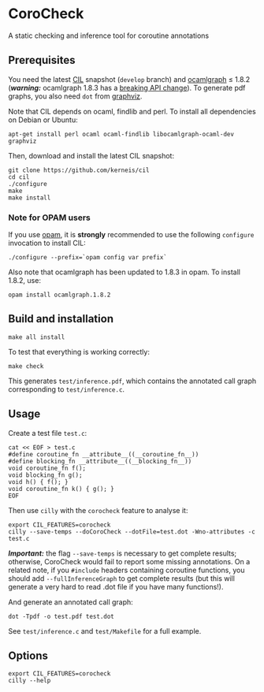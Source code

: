 # CoroCheck

A static checking and inference tool for coroutine annotations

## Prerequisites

You need the latest [CIL](http://ocaml.org/) snapshot (`develop` branch) and
[ocamlgraph](http://ocamlgraph.lri.fr/) ≤ 1.8.2 (***warning:*** ocamlgraph 1.8.3 has a
[breaking API change](https://github.com/backtracking/ocamlgraph/issues/3)).
To generate pdf graphs, you also need `dot` from
[graphviz](http://www.graphviz.org/).

Note that CIL depends on ocaml, findlib and perl.
To install all dependencies on Debian or Ubuntu:
```
apt-get install perl ocaml ocaml-findlib libocamlgraph-ocaml-dev graphviz
```

Then, download and install the latest CIL snapshot:
```
git clone https://github.com/kerneis/cil
cd cil
./configure
make
make install
```

### Note for OPAM users

If you use [opam](http://opam.ocamlpro.com/), it is **strongly**
recommended to use the following `configure` invocation to install CIL:

```
./configure --prefix=`opam config var prefix`
```

Also note that ocamlgraph has been updated to 1.8.3 in opam. To install 1.8.2,
use:

```
opam install ocamlgraph.1.8.2
```

## Build and installation

```
make all install
```

To test that everything is working correctly:
```
make check
```
This generates `test/inference.pdf`, which contains the annotated call graph
corresponding to `test/inference.c`.

## Usage

Create a test file `test.c`:
```
cat << EOF > test.c
#define coroutine_fn __attribute__((__coroutine_fn__))
#define blocking_fn __attribute__((__blocking_fn__))
void coroutine_fn f();
void blocking_fn g();
void h() { f(); }
void coroutine_fn k() { g(); }
EOF
```

Then use `cilly` with the `corocheck` feature to analyse it:
```
export CIL_FEATURES=corocheck
cilly --save-temps --doCoroCheck --dotFile=test.dot -Wno-attributes -c test.c
```

***Important:*** the flag `--save-temps` is necessary to get complete results;
otherwise, CoroCheck would fail to report some missing annotations. On a related
note, if you `#include` headers containing coroutine functions, you should add
`--fullInferenceGraph` to get complete results (but this will generate a very
hard to read .dot file if you have many functions!).

And generate an annotated call graph:
```
dot -Tpdf -o test.pdf test.dot
```
See `test/inference.c` and `test/Makefile` for a full example.

## Options

```
export CIL_FEATURES=corocheck
cilly --help
```
